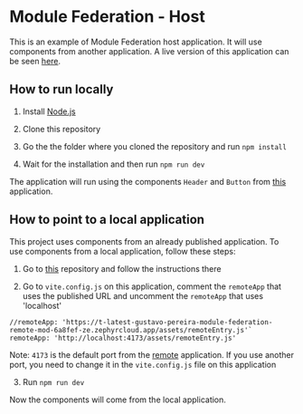# Module Federation - Host

This is an example of Module Federation host application. It will use components from another application. A live version of this application can be seen [here](https://t-latest-gustavo-pereira-module-federation-host-modul-a738af-ze.zephyrcloud.app/).

## How to run locally

1. Install [Node.js](https://nodejs.org/)

2. Clone this repository

3. Go the the folder where you cloned the repository and run `npm install`

4. Wait for the installation and then run `npm run dev`

The application will run using the components `Header` and `Button` from [this](https://t-latest-gustavo-pereira-module-federation-remote-mod-6a8fef-ze.zephyrcloud.app/) application.

## How to point to a local application

This project uses components from an already published application. To use components from a local application, follow these steps:

1. Go to [this](https://github.com/gugarosp/module-federation-remote) repository and follow the instructions there

2. Go to `vite.config.js` on this application, comment the `remoteApp` that uses the published URL and uncomment the `remoteApp` that uses 'localhost'

```
//remoteApp: 'https://t-latest-gustavo-pereira-module-federation-remote-mod-6a8fef-ze.zephyrcloud.app/assets/remoteEntry.js'`
remoteApp: 'http://localhost:4173/assets/remoteEntry.js'
```

Note: `4173` is the default port from the [remote](https://github.com/gugarosp/module-federation-remote) application. If you use another port, you need to change it in the `vite.config.js` file on this application

3. Run `npm run dev`

Now the components will come from the local application.